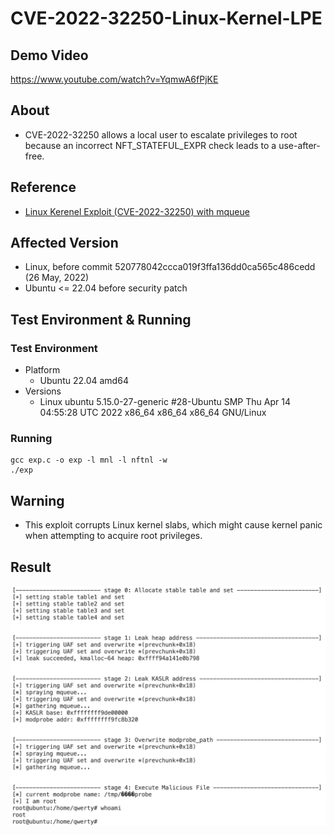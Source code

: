 # CVE-2022-32250-Linux-Kernel-LPE

## Demo Video

https://www.youtube.com/watch?v=YqmwA6fPjKE

## About
- CVE-2022-32250 allows a local user to escalate privileges to root because an incorrect NFT_STATEFUL_EXPR check leads to a use-after-free.

## Reference
- [Linux Kerenel Exploit (CVE-2022-32250) with mqueue](https://blog.theori.io/research/CVE-2022-32250-linux-kernel-lpe-2022/)

## Affected Version
- Linux, before commit 520778042ccca019f3ffa136dd0ca565c486cedd (26 May, 2022)
- Ubuntu <= 22.04 before security patch

## Test Environment & Running

### Test Environment
- Platform
    - Ubuntu 22.04 amd64
- Versions
    - Linux ubuntu 5.15.0-27-generic #28-Ubuntu SMP Thu Apr 14 04:55:28 UTC 2022 x86_64 x86_64 x86_64 GNU/Linux

### Running
```
gcc exp.c -o exp -l mnl -l nftnl -w
./exp
```

## Warning
- This exploit corrupts Linux kernel slabs, which might cause kernel panic when attempting to acquire root privileges.

## Result
![exp.png](./exp.png)
